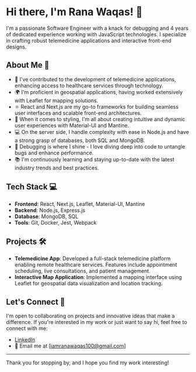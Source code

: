 # Hi there, I'm Rana Waqas! 👋

I'm a passionate Software Engineer with a knack for debugging and 4 years of dedicated experience working with JavaScript technologies. I specialize in crafting robust telemedicine applications and interactive front-end designs.

## About Me 🚀

- 📱 I've contributed to the development of telemedicine applications, enhancing access to healthcare services through technology.
- 🌍 I'm proficient in geospatial applications, having worked extensively with Leaflet for mapping solutions.
- ⚛️ React and Next.js are my go-to frameworks for building seamless user interfaces and scalable front-end architectures.
- 🎨 When it comes to styling, I'm all about creating intuitive and dynamic user experiences with Material-UI and Mantine.
- 💻 On the server side, I handle complexity with ease in Node.js and have a strong grasp of databases, both SQL and MongoDB.
- 🐞 Debugging is where I shine - I love diving deep into code to untangle bugs and enhance performance.
- 📚 I'm continuously learning and staying up-to-date with the latest industry trends and best practices.


## Tech Stack 💻

- **Frontend**: React, Next.js, Leaflet, Material-UI, Mantine
- **Backend**: Node.js, Express.js
- **Database**: MongoDB, SQL
- **Tools**: Git, Docker, Jest, Webpack

## Projects 🛠️

- **Telemedicine App**: Developed a full-stack telemedicine platform enabling remote healthcare services. Features include appointment scheduling, live consultations, and patient management.
- **Interactive Map Application**: Implemented a mapping interface using Leaflet for geospatial data visualization and location tracking.

## Let's Connect 🤝

I'm open to collaborating on projects and innovative ideas that make a difference. If you're interested in my work or just want to say hi, feel free to connect with me:

- [LinkedIn](https://pk.linkedin.com/in/waqas-rana-08102017b)
- 📧 Email me at [iamranawaqas100@gmail.com]

---

Thank you for stopping by, and I hope you find my work interesting!
